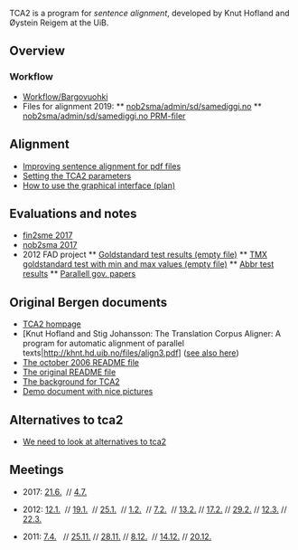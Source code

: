 

TCA2 is a program for *sentence alignment*, developed by Knut Hofland and Øystein Reigem at the UiB.


## Overview


### Workflow


* [Workflow/Bargovuohki](Bargovuohki.html)
* Files for alignment 2019: 
** [nob2sma/admin/sd/samediggi.no](lists/nobsma_admin_sd_samediggi_no.txt)
** [nob2sma/admin/sd/samediggi.no PRM-filer](lists/nobsma_admin_sd_samediggi_no_prmfiler.txt)






## Alignment
* [Improving sentence alignment for pdf files](../ling/corpus_improve_alignment.html)
* [Setting the TCA2 parameters](TCA2_parameters.html)
* [How to use the graphical interface (plan)](../ling/corpus_analyze.html)


## Evaluations and notes
* [fin2sme 2017](tca2_tests/fin2smeEvaluation.html)
* [nob2sma 2017](tca2_tests/parallelliseringristen.txt)
* 2012 FAD project
** [Goldstandard test results (empty file)](../ling/testruns.paragstesting.html)
** [TMX goldstandard test with min and max values (empty file)](tca2_testruns.paragstesting.html)
** [Abbr test results](../ling/tca2testing/test_abbr.html)
** [Parallell gov. papers](../ling/corpus_norwegianwhitepapers.html)




## Original Bergen documents


* [TCA2 hompage](http://gandalf.aksis.uib.no/tca2/)
* [Knut Hofland and Stig Johansson: The Translation Corpus Aligner: A program for automatic alignment of parallel texts|http://khnt.hd.uib.no/files/align3.pdf] ([see also here](page93.pdf))
* [The october 2006 README file](TCA2_readme_061004.txt)
* [The original README file](TCA2_readme.html)
* [The background for TCA2](TCA2_om.pdf)
* [Demo document with nice pictures](TCA2_demo_20050706.pdf)


## Alternatives to tca2
* [We need to look at alternatives to tca2](other_aligners.html)


## Meetings


* 2017:   [21.6.](../admin/corpus/Meeting_2017-06-21.html)  //
  [4.7.](../admin/corpus/Meeting_2017-07-04.html)  


* 2012:
  [12.1.](../admin/corpus/Meeting_2012-01-12.html)  //
  [19.1.](../admin/corpus/Meeting_2012-01-19.html)  //
  [25.1.](../admin/corpus/Meeting_2012-01-25.html)  //
  [1.2.](../admin/corpus/Meeting_2012-02-01.html)   //
  [7.2.](../admin/corpus/Meeting_2012-02-07.html)   //
  [13.2.](../admin/corpus/Meeting_2012-02-13.html)  //
  [17.2.](../admin/corpus/Meeting_2012-02-17.html)  //
  [29.2.](../admin/corpus/Meeting_2012-02-29.html)  //
  [12.3.](../admin/corpus/Meeting_2012-03-12.html)  //
  [22.3.](../admin/corpus/Meeting_2012-03-22.html)
* 2011:
  [7.4.](../admin/corpus/Meeting_2011-04-07.html)   //
  [25.11.](../admin/corpus/Meeting_2011-11-25.html) //
  [28.11.](../admin/corpus/Meeting_2011-11-28.html) //
  [8.12.](../admin/corpus/Meeting_2011-12-08.html)  //
  [14.12.](../admin/corpus/Meeting_2011-12-14.html) //
  [20.12.](../admin/corpus/Meeting_2011-12-20.html)
